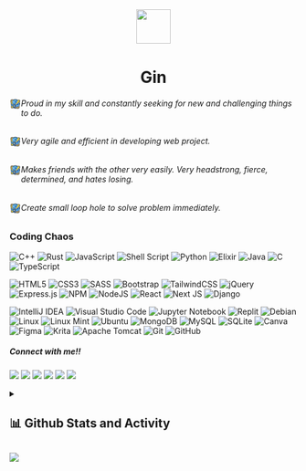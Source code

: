 <div align="center"> 
          <img src="https://user-images.githubusercontent.com/96529504/221206994-feb41918-cb9a-487b-ac82-237923445c4b.gif" width="60" height="60"/>
          <h1>Gin</h1>
</div>
<h6><img src="https://github.com/d4mation/pokeball-availability/blob/master/src/images/beastball.png" height="20px" width="20px" style="float:left"/>Proud in my skill and constantly seeking for new and challenging things to do.</h6>
<h6><img src="https://github.com/d4mation/pokeball-availability/blob/master/src/images/beastball.png" height="20px" width="20px" style="float:left"/>Very agile and efficient in developing web project.</h6>
<h6><img src="https://github.com/d4mation/pokeball-availability/blob/master/src/images/beastball.png" height="20px" width="20px" style="float:left"/>Makes friends with the other very easily. Very headstrong, fierce, determined, and hates losing.</h6>
<h6><img src="https://github.com/d4mation/pokeball-availability/blob/master/src/images/beastball.png" height="20px" width="20px" style="float:left"/>Create small loop hole to solve problem immediately.</h6>


<h3 align="left">Coding Chaos</h3>

![C++](https://img.shields.io/badge/c++-%2300599C.svg?style=flat-square&logo=c%2B%2B&logoColor=white)
![Rust](https://img.shields.io/badge/rust-%23000000.svg?style=flat-square&logo=rust&logoColor=white)
![JavaScript](https://img.shields.io/badge/javascript-%23323330.svg?style=flat-square&logo=javascript&logoColor=white)
![Shell Script](https://img.shields.io/badge/shell_script-%23121011.svg?style=flat-square&logo=gnu-bash&logoColor=white)
![Python](https://img.shields.io/badge/python-3670A0?style=flat-square&logo=python&logoColor=white)
![Elixir](https://img.shields.io/badge/elixir-%234B275F.svg?style=flat-square&logo=elixir&logoColor=white)
![Java](https://img.shields.io/badge/java-%23ED8B00.svg?style=flat-square&logo=java&logoColor=white)
![C](https://img.shields.io/badge/c-%2300599C.svg?style=flat-square&logo=c&logoColor=white)
![TypeScript](https://img.shields.io/badge/typescript-%23007ACC.svg?style=flat-square&logo=typescript&logoColor=white)

![HTML5](https://img.shields.io/badge/html5-%23E34F26.svg?style=flat-square&logo=html5&logoColor=white)
![CSS3](https://img.shields.io/badge/css3-%231572B6.svg?style=flat-square&logo=css3&logoColor=white)
![SASS](https://img.shields.io/badge/SASS-hotpink.svg?style=flat-square&logo=SASS&logoColor=white)
![Bootstrap](https://img.shields.io/badge/bootstrap-%23563D7C.svg?style=flat-square&logo=bootstrap&logoColor=white)
![TailwindCSS](https://img.shields.io/badge/tailwindcss-%2338B2AC.svg?style=flat-square&logo=tailwind-css&logoColor=white)
![jQuery](https://img.shields.io/badge/jquery-%230769AD.svg?style=flat-square&logo=jquery&logoColor=white)
![Express.js](https://img.shields.io/badge/express.js-%23404d59.svg?style=flat-square&logo=express&logoColor=%2361DAFB)
![NPM](https://img.shields.io/badge/NPM-%23CB3837.svg?style=flat-square&logo=npm&logoColor=white)
![NodeJS](https://img.shields.io/badge/node.js-6DA55F?style=flat-square&logo=node.js&logoColor=white)
![React](https://img.shields.io/badge/react-%2320232a.svg?style=flat-square&logo=react&logoColor=%2361DAFB)
![Next JS](https://img.shields.io/badge/Next-black?style=flat-square&logo=next.js&logoColor=white)
![Django](https://img.shields.io/badge/django-%23092E20.svg?style=flat-square&logo=django&logoColor=white)

![IntelliJ IDEA](https://img.shields.io/badge/IntelliJIDEA-000000.svg?style=flat-square&logo=intellij-idea&logoColor=white)
![Visual Studio Code](https://img.shields.io/badge/Visual%20Studio%20Code-0078d7.svg?style=flat-square&logo=visual-studio-code&logoColor=white)
![Jupyter Notebook](https://img.shields.io/badge/jupyter-%23FA0F00.svg?style=flat-square&logo=jupyter&logoColor=white)
![Replit](https://img.shields.io/badge/Replit-DD1200?style=flat-square&logo=Replit&logoColor=white)
![Debian](https://img.shields.io/badge/Debian-D70A53?style=flat-square&logo=debian&logoColor=white)
![Linux](https://img.shields.io/badge/Linux-FCC624?style=flat-square&logo=linux&logoColor=black)
![Linux Mint](https://img.shields.io/badge/Linux%20Mint-87CF3E?style=flat-square&logo=Linux%20Mint&logoColor=white)
![Ubuntu](https://img.shields.io/badge/Ubuntu-E95420?style=flat-square&logo=ubuntu&logoColor=white)
![MongoDB](https://img.shields.io/badge/MongoDB-%234ea94b.svg?style=flat-square&logo=mongodb&logoColor=white)
![MySQL](https://img.shields.io/badge/mysql-%2300f.svg?style=flat-square&logo=mysql&logoColor=white)
![SQLite](https://img.shields.io/badge/sqlite-%2307405e.svg?style=flat-square&logo=sqlite&logoColor=white)
![Canva](https://img.shields.io/badge/Canva-%2300C4CC.svg?style=flat-square&logo=Canva&logoColor=white)
![Figma](https://img.shields.io/badge/figma-%23F24E1E.svg?style=flat-square&logo=figma&logoColor=white)
![Krita](https://img.shields.io/badge/Krita-203759?style=flat-square&logo=krita&logoColor=EEF37B)
![Apache Tomcat](https://img.shields.io/badge/apache%20tomcat-%23F8DC75.svg?style=flat-square&logo=apache-tomcat&logoColor=black)
![Git](https://img.shields.io/badge/git-%23F05033.svg?style=flat-square&logo=git&logoColor=white)
![GitHub](https://img.shields.io/badge/github-%23121011.svg?style=flat-square&logo=github&logoColor=white)

<h5>Connect with me!!</h5>

<a href="https://rajatnai49.github.io/portfolio2/"><img src="https://img.shields.io/badge/Portfolio-%23000000.svg?style=flat-square&logo=firefox&logoColor=#FF7139"/></a>
<a href="mailto:rajatnai49@gmail.com"><img src="https://img.shields.io/badge/Gmail-D14836?style=flat-square&logo=gmail&logoColor=white"/></a>
<a href="https://leetcode.com/rajatnai49/"><img src="https://img.shields.io/badge/LeetCode-000000?style=flat-square&logo=LeetCode&logoColor=#d16c06"/></a>
<a href="https://twitter.com/rpsilver36"><img src="https://img.shields.io/badge/Twitter-%231DA1F2.svg?style=flat-square&logo=Twitter&logoColor=white"/></a>
<a href="https://www.linkedin.com/in/rajat-nai-5a1425221/"><img src="https://img.shields.io/badge/linkedin-%230077B5.svg?style=flat-square&logo=linkedin&logoColor=white"/></a>
<a href="https://exercism.org/profiles/rajatnai49"><img src="https://img.shields.io/badge/Exercism-009CAB?style=flat-square&logo=exercism&logoColor=white"/></a>
<!-- <a href=""><img src="https://img.shields.io/badge/Codeforces-445f9d?style=flat-square&logo=Codeforces&logoColor=white"/></a> -->
<!-- <a href=""><img src="https://img.shields.io/badge/-Hackerrank-2EC866?style=flat-square&logo=HackerRank&logoColor=white"/></a> -->
<!-- <a href=""><img src="https://img.shields.io/badge/Discord-%235865F2.svg?style=flat-square&logo=discord&logoColor=white"/></a> -->
<!-- <a href=""><img src="https://img.shields.io/badge/Reddit-FF4500?style=flat-square&logo=reddit&logoColor=white"/></a> -->
<!-- <a href=""><img src="https://img.shields.io/badge/UpWork-6FDA44?style=flat-square&logo=Upwork&logoColor=white"/></a> -->
<!-- <a href=""><img src="https://img.shields.io/badge/Freelancer-29B2FE?style=flat-square&logo=Freelancer&logoColor=white"/></a> -->
     
  
  <details> 
  <summary><h2>📊 Github Stats and Activity</h2></summary>

  <h3>🔥 Streak Stats</h3>
  <p>
      <img src ="https://github-readme-streak-stats.herokuapp.com?user=rajatnai49&theme=monokai-metallian&hide_border=true"> 
  </p>
  
  <h3>💻 GitHub Profile Stats</h3>

  <a href="https://github.com/anuraghazra/github-readme-stats"><img alt="rajatnai49's Github Stats" src="https://denvercoder1-github-readme-stats.vercel.app/api/?username=rajatnai49&show_icons=true&include_all_commits=true&count_private=true&theme=react&hide_border=true&bg_color=1F222E&title_color=F85D7F&icon_color=F8D866" height="192px"/></a>
  <a href="https://github.com/anuraghazra/github-readme-stats"><img alt="rajatnai49's Top Languages" src="https://denvercoder1-github-readme-stats.vercel.app/api/top-langs/?username=rajatnai49&langs_count=8&layout=compact&theme=react&hide_border=true&bg_color=1F222E&title_color=F85D7F&icon_color=F8D866&hide=Jupyter%20Notebook,Roff" height="192px"/></a>
  <br/>


  <a href="https://github.com/ashutosh00710/github-readme-activity-graph"><img alt="rajatnai49's Activity Graph" src="https://github-readme-activity-graph.cyclic.app/graph/?username=rajatnai49&bg_color=1F222E&color=F8D866&line=F85D7F&point=FFFFFF&hide_border=true" /></a>
 

</details>

![](https://komarev.com/ghpvc/?username=rajatnai49&style=flat-square)

[website]: https://rajatnai49.github.io/portfolio2/
[twitter]: https://twitter.com/rpsilver36
[instagram]: https://www.instagram.com/rp._.836/
[instagram2]: https://www.instagram.com/its_rp36/
[linkedin]: https://www.instagram.com/rp._.836/
[codechef]: https://www.codechef.com/users/rp_836
[hackerrank]: https://www.hackerrank.com/rajatnai72
[github]: https://github.com/rajatnai49
[leetcode]: https://leetcode.com/rajatnai49/
